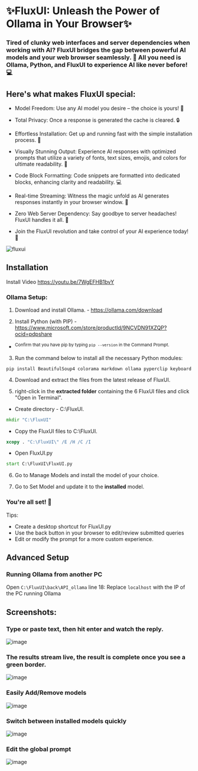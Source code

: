 # ✨FluxUI: Unleash the Power of Ollama in Your Browser✨
### Tired of clunky web interfaces and server dependencies when working with AI? FluxUI bridges the gap between powerful AI models and your web browser seamlessly. 🤯 All you need is Ollama, Python, and FluxUI to experience AI like never before! 💻

## Here's what makes FluxUI special:

* Model Freedom: Use any AI model you desire – the choice is yours! 🚀
* Total Privacy: Once a response is generated the cache is cleared. 🔒
* Effortless Installation: Get up and running fast with the simple installation process. 💨
* Visually Stunning Output: Experience AI responses with optimized prompts that utilize a variety of fonts, text sizes, emojis, and colors for ultimate readability. 🤩
* Code Block Formatting: Code snippets are formatted into dedicated blocks, enhancing clarity and readability. 💻
* Real-time Streaming: Witness the magic unfold as AI generates responses instantly in your browser window. 👀
* Zero Web Server Dependency: Say goodbye to server headaches! FluxUI handles it all. 🧮

* Join the FluxUI revolution and take control of your AI experience today! 🚀
  
![fluxui](https://github.com/user-attachments/assets/d8d789b6-1780-41a9-ba0a-2490488c9140)


## Installation
Install Video
https://youtu.be/7WgEFHB1bvY
### Ollama Setup:
1. Download and install Ollama. - https://ollama.com/download
   
2. Install Python (with PIP) - https://www.microsoft.com/store/productId/9NCVDN91XZQP?ocid=pdpshare
 * <sup>Confirm that you have pip by typing `pip --version` in the Command Prompt. </sup>

3. Run the command below to install all the necessary Python modules:
```
pip install BeautifulSoup4 colorama markdown ollama pyperclip keyboard
```

4. Download and extract the files from the latest release of FluxUI.

5. right-click in the **extracted folder** containing the 6 FluxUI files and click "Open in Terminal".
   
* Create directory - C:\FluxUI.
```cmd
mkdir "C:\FluxUI"
```
* Copy the FluxUI files to C:\FluxUI.
```cmd
xcopy . "C:\FluxUI\" /E /H /C /I
```
* Open FluxUI.py
```cmd
start C:\FluxUI\FluxUI.py
```

6. Go to Manage Models and install the model of your choice.

7. Go to Set Model and update it to the **installed** model.

### You're all set! 🚀
Tips:
* Create a desktop shortcut for FluxUI.py
* Use the back button in your browser to edit/review submitted queries
* Edit or modify the prompt for a more custom experience.



## Advanced Setup

### Running Ollama from another PC
Open ``C:\FluxUI\back\API_ollama`` line 18: Replace ``localhost`` with the IP of the PC running Ollama

## Screenshots:

### Type or paste text, then hit enter and watch the reply.
![image](https://github.com/user-attachments/assets/cf3d5df6-0481-435a-89c4-4a0d655b2422)
### The results stream live, the result is complete once you see a green border.
![image](https://github.com/user-attachments/assets/c08c07c8-14c8-4a70-8c2b-6f8c09b73d03)
### Easily Add/Remove models
![image](https://github.com/user-attachments/assets/5e6c25b7-f5d3-4d9e-b9dc-1893d1b75e46)
### Switch between installed models quickly
![image](https://github.com/user-attachments/assets/ad6f2ca8-1c07-4892-a287-5cbca71b692f)
### Edit the global prompt
![image](https://github.com/user-attachments/assets/87e4dd16-fcff-498f-88ff-bc600145442b)


